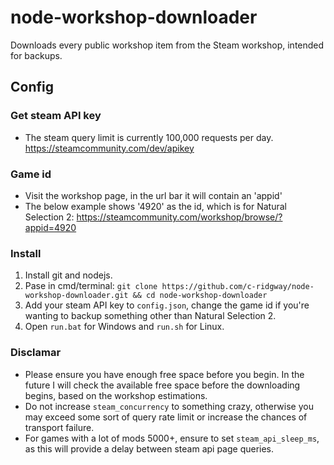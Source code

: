 # node-workshop-downloader

Downloads every public workshop item from the Steam workshop, intended for backups.

## Config

### Get steam API key

- The steam query limit is currently 100,000 requests per day.
  https://steamcommunity.com/dev/apikey

### Game id

- Visit the workshop page, in the url bar it will contain an 'appid'
- The below example shows '4920' as the id, which is for Natural Selection 2:
  https://steamcommunity.com/workshop/browse/?appid=4920

### Install

1. Install git and nodejs.
2. Pase in cmd/terminal:
   `git clone https://github.com/c-ridgway/node-workshop-downloader.git && cd node-workshop-downloader`
3. Add your steam API key to `config.json`, change the game id if you're wanting to backup something other than Natural Selection 2.
4. Open `run.bat` for Windows and `run.sh` for Linux.

### Disclamar

- Please ensure you have enough free space before you begin. In the future I will check the available free space before the downloading begins, based on the workshop estimations.
- Do not increase `steam_concurrency` to something crazy, otherwise you may exceed some sort of query rate limit or increase the chances of transport failure.
- For games with a lot of mods 5000+, ensure to set `steam_api_sleep_ms`, as this will provide a delay between steam api page queries.

